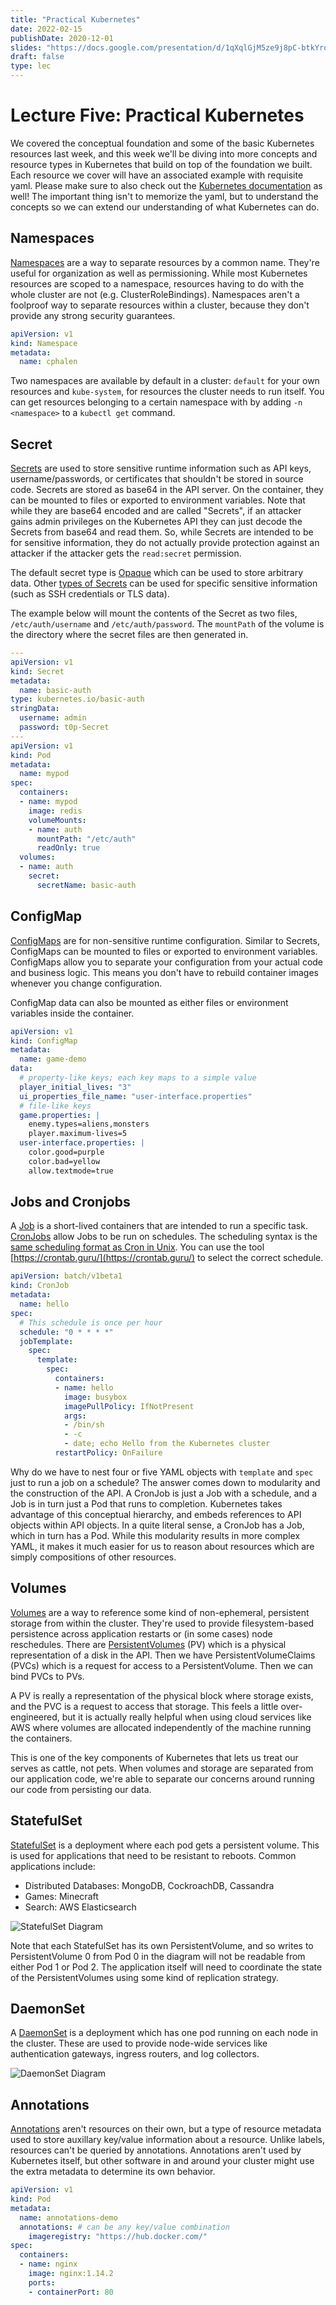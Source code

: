 ```yaml
---
title: "Practical Kubernetes"
date: 2022-02-15
publishDate: 2020-12-01
slides: "https://docs.google.com/presentation/d/1qXqlGjM5ze9j8pC-btkYro9lLTZONnbko5k79_0CpA0/edit?usp=sharing"
draft: false
type: lec
---
```


# Lecture Five: Practical Kubernetes

We covered the conceptual foundation and some of the basic Kubernetes resources last week, and this week we'll be diving into more concepts and resource types in Kubernetes that build on top of the foundation we built. Each resource we cover will have an associated example with requisite yaml. Please make sure to also check out the [Kubernetes documentation](https://kubernetes.io/docs/home/) as well! The important thing isn't to memorize the yaml, but to understand the concepts so we can extend our understanding of what Kubernetes can do.

## Namespaces

[Namespaces](https://kubernetes.io/docs/concepts/overview/working-with-objects/namespaces/) are a way to separate resources by a common name. They're useful for organization as well as permissioning. While most Kubernetes resources are scoped to a namespace, resources having to do with the whole cluster are not (e.g. ClusterRoleBindings). Namespaces aren't a foolproof way to separate resources within a cluster, because they don't provide any strong security guarantees. 

```yaml
apiVersion: v1
kind: Namespace
metadata:
  name: cphalen
```

Two namespaces are available by default in a cluster: `default` for your own resources and `kube-system`, for resources the cluster needs to run itself. You can get resources belonging to a certain namespace with by adding `-n <namespace>` to a `kubectl get` command.

## Secret

[Secrets](https://kubernetes.io/docs/concepts/configuration/secret/) are used to store sensitive runtime information such as API keys, username/passwords, or certificates that shouldn't be stored in source code. Secrets are stored as base64 in the API server. On the container, they can be mounted to files or exported to environment variables. Note that while they are base64 encoded and are called "Secrets", if an attacker gains admin privileges on the Kubernetes API they can just decode the Secrets from base64 and read them. So, while Secrets are intended to be for sensitive information, they do not actually provide protection against an attacker if the attacker gets the `read:secret` permission.

The default secret type is [Opaque](https://kubernetes.io/docs/concepts/configuration/secret/#opaque-secrets) which can be used to store arbitrary data. Other [types of Secrets](https://kubernetes.io/docs/concepts/configuration/secret/#secret-types) can be used for specific sensitive information (such as SSH credentials or TLS data).

The example below will mount the contents of the Secret as two files, `/etc/auth/username` and `/etc/auth/password`. The `mountPath` of the volume is the directory where the secret files are then generated in.
```yaml
---
apiVersion: v1
kind: Secret
metadata:
  name: basic-auth
type: kubernetes.io/basic-auth
stringData:
  username: admin
  password: t0p-Secret
---
apiVersion: v1
kind: Pod
metadata:
  name: mypod
spec:
  containers:
  - name: mypod
    image: redis
    volumeMounts:
    - name: auth
      mountPath: "/etc/auth"
      readOnly: true
  volumes:
  - name: auth
    secret:
      secretName: basic-auth
```


## ConfigMap

[ConfigMaps](https://kubernetes.io/docs/concepts/configuration/configmap/) are for non-sensitive runtime configuration. Similar to Secrets, ConfigMaps can be mounted to files or exported to environment variables. ConfigMaps allow you to separate your configuration from your actual code and business logic. This means you don't have to rebuild container images whenever you change configuration.

ConfigMap data can also be mounted as either files or environment variables inside the container.

```yaml
apiVersion: v1
kind: ConfigMap
metadata:
  name: game-demo
data:
  # property-like keys; each key maps to a simple value
  player_initial_lives: "3"
  ui_properties_file_name: "user-interface.properties"
  # file-like keys
  game.properties: |
    enemy.types=aliens,monsters
    player.maximum-lives=5
  user-interface.properties: |
    color.good=purple
    color.bad=yellow
    allow.textmode=true
```

## Jobs and Cronjobs

A [Job](https://kubernetes.io/docs/concepts/workloads/controllers/job/) is a short-lived containers that are intended to run a specific task. [CronJobs](https://kubernetes.io/docs/concepts/workloads/controllers/cron-jobs/) allow Jobs to be run on schedules. The scheduling syntax is the [same scheduling format as Cron in Unix](https://en.wikipedia.org/wiki/Cron). You can use the tool [https://crontab.guru/](https://crontab.guru/) to select the correct schedule.

```yaml
apiVersion: batch/v1beta1
kind: CronJob
metadata:
  name: hello
spec:
  # This schedule is once per hour
  schedule: "0 * * * *" 
  jobTemplate:
    spec:
      template:
        spec:
          containers:
          - name: hello
            image: busybox
            imagePullPolicy: IfNotPresent
            args:
            - /bin/sh
            - -c
            - date; echo Hello from the Kubernetes cluster
          restartPolicy: OnFailure

```

Why do we have to nest four or five YAML objects with `template` and `spec` just to run a job on a schedule? The answer comes down to modularity and the construction of the API. A CronJob is just a Job with a schedule, and a Job is in turn just a Pod that runs to completion. Kubernetes takes advantage of this conceptual hierarchy, and embeds references to API objects within API objects. In a quite literal sense, a CronJob has a Job, which in turn has a Pod. While this modularity results in more complex YAML, it makes it much easier for us to reason about resources which are simply compositions of other resources.

## Volumes

[Volumes](https://kubernetes.io/docs/concepts/storage/volumes/) are a way to reference some kind of non-ephemeral, persistent storage from within the cluster. They're used to provide filesystem-based persistence across application restarts or (in some cases) node reschedules. There are [PersistentVolumes](https://kubernetes.io/docs/concepts/storage/persistent-volumes/) (PV) which is a physical representation of a disk in the API. Then we have PersistentVolumeClaims (PVCs) which is a request for access to a PersistentVolume. Then we can bind PVCs to PVs.

A PV is really a representation of the physical block where storage exists, and the PVC is a request to access that storage. This feels a little over-engineered, but it is actually really helpful when using cloud services like AWS where volumes are allocated independently of the machine running the containers.

This is one of the key components of Kubernetes that lets us treat our serves as cattle, not pets. When volumes and storage are separated from our application code, we're able to separate our concerns around running our code from persisting our data. 

## StatefulSet

[StatefulSet](https://kubernetes.io/docs/concepts/workloads/controllers/statefulset/) is a deployment where each pod gets a persistent volume. This is used for applications that need to be resistant to reboots. Common applications include:
- Distributed Databases: MongoDB, CockroachDB, Cassandra
- Games: Minecraft
- Search: AWS Elasticsearch

![StatefulSet Diagram](/img/lec05/statefulset.png)

Note that each StatefulSet has its own PersistentVolume, and so writes to PersistentVolume 0 from Pod 0 in the diagram will not be readable from either Pod 1 or Pod 2. The application itself will need to coordinate the state of the PersistentVolumes using some kind of replication strategy.

## DaemonSet

A [DaemonSet](https://kubernetes.io/docs/concepts/workloads/controllers/daemonset/) is a deployment which has one pod running on each node in the cluster. These are used to provide node-wide services like authentication gateways, ingress routers, and log collectors.

![DaemonSet Diagram](/img/lec05/daemonset.png)

## Annotations

[Annotations](https://kubernetes.io/docs/concepts/overview/working-with-objects/annotations/) aren't resources on their own, but a type of resource metadata used to store auxillary key/value information about a resource. Unlike labels, resources can't be queried by annotations. Annotations aren't used by Kubernetes itself, but other software in and around your cluster might use the extra metadata to determine its own behavior. 

```yaml
apiVersion: v1
kind: Pod
metadata:
  name: annotations-demo
  annotations: # can be any key/value combination
    imageregistry: "https://hub.docker.com/"
spec:
  containers:
  - name: nginx
    image: nginx:1.14.2
    ports:
    - containerPort: 80
```

<!--
## Kubernetes as an Abstraction

(@peyton or @armaan can you rewrite this paragraph? not sure i'm gonna phrase it better than y'all)
Sometimes instead of thinking about Kubernetes as a container orchestration tool, it can be better to think about it as an abstraction that allows us to reason about infrastructure. Kubernetes is the most popular container orchestration tool not because it is the best at orchestrating containers, but because the abstractions are simple and elegant.
-->
